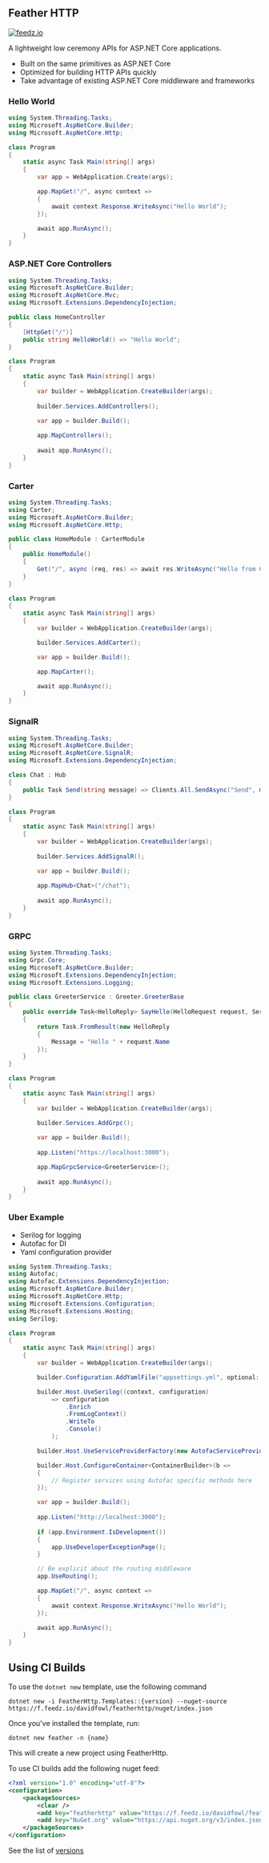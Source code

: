 ## Feather HTTP

[![feedz.io](https://img.shields.io/badge/endpoint.svg?url=https%3A%2F%2Ff.feedz.io%2Fdavidfowl%2Ffeatherhttp%2Fshield%2FFeatherHttp%2Flatest&label=FeatherHttp)](https://f.feedz.io/davidfowl/featherhttp/packages/FeatherHttp/latest/download)

A lightweight low ceremony APIs for ASP.NET Core applications.

- Built on the same primitives as ASP.NET Core
- Optimized for building HTTP APIs quickly
- Take advantage of existing ASP.NET Core middleware and frameworks

### Hello World

```C#
using System.Threading.Tasks;
using Microsoft.AspNetCore.Builder;
using Microsoft.AspNetCore.Http;

class Program
{
    static async Task Main(string[] args)
    {
        var app = WebApplication.Create(args);

        app.MapGet("/", async context =>
        {
            await context.Response.WriteAsync("Hello World");
        });

        await app.RunAsync();
    }
}
```

### ASP.NET Core Controllers


```C#
using System.Threading.Tasks;
using Microsoft.AspNetCore.Builder;
using Microsoft.AspNetCore.Mvc;
using Microsoft.Extensions.DependencyInjection;

public class HomeController
{
    [HttpGet("/")]
    public string HelloWorld() => "Hello World";
}

class Program
{
    static async Task Main(string[] args)
    {
        var builder = WebApplication.CreateBuilder(args);
        
        builder.Services.AddControllers();
        
        var app = builder.Build();

        app.MapControllers();
        
        await app.RunAsync();
    }
}
```

### Carter

```C#
using System.Threading.Tasks;
using Carter;
using Microsoft.AspNetCore.Builder;
using Microsoft.AspNetCore.Http;

public class HomeModule : CarterModule
{
    public HomeModule()
    {
        Get("/", async (req, res) => await res.WriteAsync("Hello from Carter!"));
    }
}

class Program
{
    static async Task Main(string[] args)
    {
        var builder = WebApplication.CreateBuilder(args);

        builder.Services.AddCarter();

        var app = builder.Build();

        app.MapCarter();

        await app.RunAsync();
    }
}
```

### SignalR

```C#
using System.Threading.Tasks;
using Microsoft.AspNetCore.Builder;
using Microsoft.AspNetCore.SignalR;
using Microsoft.Extensions.DependencyInjection;

class Chat : Hub
{
    public Task Send(string message) => Clients.All.SendAsync("Send", message);
}

class Program
{
    static async Task Main(string[] args)
    {
        var builder = WebApplication.CreateBuilder(args);
        
        builder.Services.AddSignalR();

        var app = builder.Build();
        
        app.MapHub<Chat>("/chat");
        
        await app.RunAsync();
    }
}
```

### GRPC

```C#
using System.Threading.Tasks;
using Grpc.Core;
using Microsoft.AspNetCore.Builder;
using Microsoft.Extensions.DependencyInjection;
using Microsoft.Extensions.Logging;

public class GreeterService : Greeter.GreeterBase
{
    public override Task<HelloReply> SayHello(HelloRequest request, ServerCallContext context)
    {
        return Task.FromResult(new HelloReply
        {
            Message = "Hello " + request.Name
        });
    }
}

class Program
{
    static async Task Main(string[] args)
    {
        var builder = WebApplication.CreateBuilder(args);
       
        builder.Services.AddGrpc();

        var app = builder.Build();
        
        app.Listen("https://localhost:3000");

        app.MapGrpcService<GreeterService>();
        
        await app.RunAsync();
    }
}
```

### Uber Example

- Serilog for logging
- Autofac for DI
- Yaml configuration provider

```C#
using System.Threading.Tasks;
using Autofac;
using Autofac.Extensions.DependencyInjection;
using Microsoft.AspNetCore.Builder;
using Microsoft.AspNetCore.Http;
using Microsoft.Extensions.Configuration;
using Microsoft.Extensions.Hosting;
using Serilog;

class Program
{
    static async Task Main(string[] args)
    {
        var builder = WebApplication.CreateBuilder(args);

        builder.Configuration.AddYamlFile("appsettings.yml", optional: true);

        builder.Host.UseSerilog((context, configuration) 
            => configuration
                .Enrich
                .FromLogContext()
                .WriteTo
                .Console()
            );

        builder.Host.UseServiceProviderFactory(new AutofacServiceProviderFactory());

        builder.Host.ConfigureContainer<ContainerBuilder>(b =>
        {
            // Register services using Autofac specific methods here
        });

        var app = builder.Build();
        
        app.Listen("http://localhost:3000");
        
        if (app.Environment.IsDevelopment())
        {
            app.UseDeveloperExceptionPage();
        }

        // Be explicit about the routing middleware
        app.UseRouting();

        app.MapGet("/", async context =>
        {
            await context.Response.WriteAsync("Hello World");
        });

        await app.RunAsync();
    }
}
```

## Using CI Builds

To use the `dotnet new` template, use the following command

```
dotnet new -i FeatherHttp.Templates::{version} --nuget-source https://f.feedz.io/davidfowl/featherhttp/nuget/index.json
```

Once you've installed the template, run:

```
dotnet new feather -n {name}
``` 

This will create a new project using FeatherHttp.

To use CI builds add the following nuget feed:

```xml
<?xml version="1.0" encoding="utf-8"?>
<configuration>
    <packageSources>
        <clear />
        <add key="featherhttp" value="https://f.feedz.io/davidfowl/featherhttp/nuget/index.json" />
        <add key="NuGet.org" value="https://api.nuget.org/v3/index.json" />
    </packageSources>
</configuration>
```

See the list of [versions](https://f.feedz.io/davidfowl/featherhttp/nuget/v3/packages/FeatherHttp/index.json)
